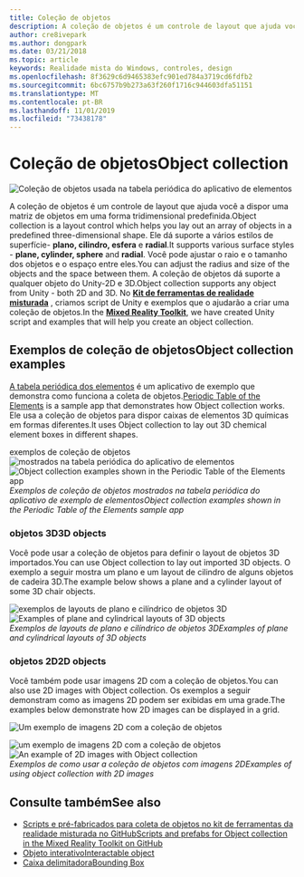 ```yaml
---
title: Coleção de objetos
description: A coleção de objetos é um controle de layout que ajuda você a dispor uma matriz de objetos em uma forma tridimensional predefinida.
author: cre8ivepark
ms.author: dongpark
ms.date: 03/21/2018
ms.topic: article
keywords: Realidade mista do Windows, controles, design
ms.openlocfilehash: 8f3629c6d9465383efc901ed784a3719cd6fdfb2
ms.sourcegitcommit: 6bc6757b9b273a63f260f1716c944603dfa51151
ms.translationtype: MT
ms.contentlocale: pt-BR
ms.lasthandoff: 11/01/2019
ms.locfileid: "73438178"
---
```

# <a name="object-collection"></a><span data-ttu-id="e85ad-104">Coleção de objetos</span><span class="sxs-lookup"><span data-stu-id="e85ad-104">Object collection</span></span>

![Coleção de objetos usada na tabela periódica do aplicativo de elementos](images/640px-objectcollection-hero-640px.jpg)<br>


<span data-ttu-id="e85ad-106">A coleção de objetos é um controle de layout que ajuda você a dispor uma matriz de objetos em uma forma tridimensional predefinida.</span><span class="sxs-lookup"><span data-stu-id="e85ad-106">Object collection is a layout control which helps you lay out an array of objects in a predefined three-dimensional shape.</span></span> <span data-ttu-id="e85ad-107">Ele dá suporte a vários estilos de superfície- **plano, cilindro, esfera** e **radial**.</span><span class="sxs-lookup"><span data-stu-id="e85ad-107">It supports various surface styles - **plane, cylinder, sphere** and **radial**.</span></span> <span data-ttu-id="e85ad-108">Você pode ajustar o raio e o tamanho dos objetos e o espaço entre eles.</span><span class="sxs-lookup"><span data-stu-id="e85ad-108">You can adjust the radius and size of the objects and the space between them.</span></span> <span data-ttu-id="e85ad-109">A coleção de objetos dá suporte a qualquer objeto do Unity-2D e 3D.</span><span class="sxs-lookup"><span data-stu-id="e85ad-109">Object collection supports any object from Unity - both 2D and 3D.</span></span> <span data-ttu-id="e85ad-110">No **[Kit de ferramentas de realidade misturada](https://microsoft.github.io/MixedRealityToolkit-Unity/Documentation/README_ObjectCollection.html)** , criamos script de Unity e exemplos que o ajudarão a criar uma coleção de objetos.</span><span class="sxs-lookup"><span data-stu-id="e85ad-110">In the **[Mixed Reality Toolkit](https://microsoft.github.io/MixedRealityToolkit-Unity/Documentation/README_ObjectCollection.html)**, we have created Unity script and examples that will help you create an object collection.</span></span>


## <a name="object-collection-examples"></a><span data-ttu-id="e85ad-111">Exemplos de coleção de objetos</span><span class="sxs-lookup"><span data-stu-id="e85ad-111">Object collection examples</span></span>

<span data-ttu-id="e85ad-112">[A tabela periódica dos elementos](periodic-table-of-the-elements.md) é um aplicativo de exemplo que demonstra como funciona a coleta de objetos.</span><span class="sxs-lookup"><span data-stu-id="e85ad-112">[Periodic Table of the Elements](periodic-table-of-the-elements.md) is a sample app that demonstrates how Object collection works.</span></span> <span data-ttu-id="e85ad-113">Ele usa a coleção de objetos para dispor caixas de elementos 3D químicas em formas diferentes.</span><span class="sxs-lookup"><span data-stu-id="e85ad-113">It uses Object collection to lay out 3D chemical element boxes in different shapes.</span></span>

<span data-ttu-id="e85ad-114">exemplos de coleção de objetos ![mostrados na tabela periódica do aplicativo de elementos](images/periodictable-collections-1000px.jpg)</span><span class="sxs-lookup"><span data-stu-id="e85ad-114">![Object collection examples shown in the Periodic Table of the Elements app](images/periodictable-collections-1000px.jpg)</span></span><br>
<span data-ttu-id="e85ad-115">*Exemplos de coleção de objetos mostrados na tabela periódica do aplicativo de exemplo de elementos*</span><span class="sxs-lookup"><span data-stu-id="e85ad-115">*Object collection examples shown in the Periodic Table of the Elements sample app*</span></span>

### <a name="3d-objects"></a><span data-ttu-id="e85ad-116">objetos 3D</span><span class="sxs-lookup"><span data-stu-id="e85ad-116">3D objects</span></span>

<span data-ttu-id="e85ad-117">Você pode usar a coleção de objetos para definir o layout de objetos 3D importados.</span><span class="sxs-lookup"><span data-stu-id="e85ad-117">You can use Object collection to lay out imported 3D objects.</span></span> <span data-ttu-id="e85ad-118">O exemplo a seguir mostra um plano e um layout de cilindro de alguns objetos de cadeira 3D.</span><span class="sxs-lookup"><span data-stu-id="e85ad-118">The example below shows a plane and a cylinder layout of some 3D chair objects.</span></span>

<span data-ttu-id="e85ad-119">![exemplos de layouts de plano e cilíndrico de objetos 3D](images/objectcollection-3dobjects-1000px.jpg)</span><span class="sxs-lookup"><span data-stu-id="e85ad-119">![Examples of plane and cylindrical layouts of 3D objects](images/objectcollection-3dobjects-1000px.jpg)</span></span><br>
<span data-ttu-id="e85ad-120">*Exemplos de layouts de plano e cilíndrico de objetos 3D*</span><span class="sxs-lookup"><span data-stu-id="e85ad-120">*Examples of plane and cylindrical layouts of 3D objects*</span></span>

### <a name="2d-objects"></a><span data-ttu-id="e85ad-121">objetos 2D</span><span class="sxs-lookup"><span data-stu-id="e85ad-121">2D objects</span></span>

<span data-ttu-id="e85ad-122">Você também pode usar imagens 2D com a coleção de objetos.</span><span class="sxs-lookup"><span data-stu-id="e85ad-122">You can also use 2D images with Object collection.</span></span> <span data-ttu-id="e85ad-123">Os exemplos a seguir demonstram como as imagens 2D podem ser exibidas em uma grade.</span><span class="sxs-lookup"><span data-stu-id="e85ad-123">The examples below demonstrate how 2D images can be displayed in a grid.</span></span>

![Um exemplo de imagens 2D com a coleção de objetos](images/940px-layout-3dobjects-3.jpg)

<span data-ttu-id="e85ad-125">![um exemplo de imagens 2D com a coleção de objetos](images/940px-layout-2dimages.jpg)</span><span class="sxs-lookup"><span data-stu-id="e85ad-125">![An example of 2D images with Object collection](images/940px-layout-2dimages.jpg)</span></span><br>
<span data-ttu-id="e85ad-126">*Exemplos de como usar a coleção de objetos com imagens 2D*</span><span class="sxs-lookup"><span data-stu-id="e85ad-126">*Examples of using object collection with 2D images*</span></span>

## <a name="see-also"></a><span data-ttu-id="e85ad-127">Consulte também</span><span class="sxs-lookup"><span data-stu-id="e85ad-127">See also</span></span>
* [<span data-ttu-id="e85ad-128">Scripts e pré-fabricados para coleta de objetos no kit de ferramentas da realidade misturada no GitHub</span><span class="sxs-lookup"><span data-stu-id="e85ad-128">Scripts and prefabs for Object collection in the Mixed Reality Toolkit on GitHub</span></span>](https://github.com/microsoft/MixedRealityToolkit-Unity/blob/mrtk_release/Documentation/README_ObjectCollection.md)
* [<span data-ttu-id="e85ad-129">Objeto interativo</span><span class="sxs-lookup"><span data-stu-id="e85ad-129">Interactable object</span></span>](interactable-object.md)
* [<span data-ttu-id="e85ad-130">Caixa delimitadora</span><span class="sxs-lookup"><span data-stu-id="e85ad-130">Bounding Box</span></span>](app-bar-and-bounding-box.md)
